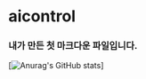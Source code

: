 # aicontrol

### 내가 만든 첫 마크다운 파일입니다.

[![Anurag's GitHub stats](https://github-readme-stats.vercel.app/api?username=Taehoon20)]




